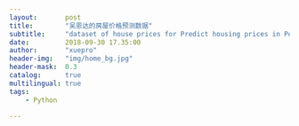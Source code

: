 ```yaml
---
layout:       post
title:        "吴恩达的房屋价格预测数据"
subtitle:     "dataset of house prices for Predict housing prices in Portland, Oregon  from Andrew Ng"
date:         2018-09-30 17.35:00
author:       "xuepro"
header-img:   "img/home_bg.jpg"
header-mask:  0.3
catalog:      true
multilingual: true
tags:
    - Python
    
---    
```

